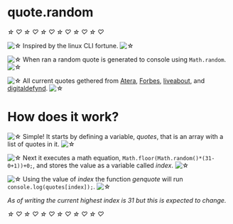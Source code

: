 # quote.random
*☆* *♡* *☆* *♡* *☆* *♡* *☆* *♡* *☆* *♡* *☆* *♡*

![*☆*](https://xaoiui.neocities.org/Limestar.gif) Inspired by the linux CLI fortune. ![*☆*](https://xaoiui.neocities.org/Limestar.gif)

![*☆*](https://xaoiui.neocities.org/Limestar.gif) When ran a random quote is generated to console using ``Math.random``. ![*☆*](https://xaoiui.neocities.org/Limestar.gif)

![*☆*](https://xaoiui.neocities.org/Limestar.gif) All current quotes gethered from [Atera](https://www.atera.com/blog/best-it-quotes/), [Forbes](https://www.forbes.com/sites/robertszczerba/2015/02/09/20-great-technology-quotes-to-inspire-amaze-and-amuse/), [liveabout](https://www.liveabout.com/funny-technology-quotes-2892767), and [digitaldefynd](https://digitaldefynd.com/IQ/technology-jokes/). ![*☆*](https://xaoiui.neocities.org/Limestar.gif)

# How does it work?

![*☆*](https://xaoiui.neocities.org/Limestar.gif) Simple! It starts by defining a variable, *quotes*, that is an array with a list of quotes in it. ![*☆*](https://xaoiui.neocities.org/Limestar.gif)

![*☆*](https://xaoiui.neocities.org/Limestar.gif) Next it executes a math equation, ``Math.floor(Math.random()*(31-0+1))+0;``, and stores the value as a variable called *index*. ![*☆*](https://xaoiui.neocities.org/Limestar.gif)

![*☆*](https://xaoiui.neocities.org/Limestar.gif) Using the value of *index* the function *genquote* will run ``console.log(quotes[index]);``. ![*☆*](https://xaoiui.neocities.org/Limestar.gif)

*As of writing the current highest index is 31 but this is expected to change.*

*☆* *♡* *☆* *♡* *☆* *♡* *☆* *♡* *☆* *♡* *☆* *♡*
